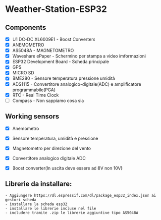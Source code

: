 # Weather-Station-ESP32

## Components

- [x] U1 DC-DC XL6009E1 - Boost Converters
- [x] ANEMOMETRO
- [x] AS5048A - MAGNETOMETRO
- [x] Waveshare ePaper - Schermino per stampa a video imformazioni
- [x] ESP32 Development Board - Scheda principale
- [x] GPS
- [x] MICRO SD
- [x] BME280 - Sensore temperatura pressione umidità
- [x] ADS1115 - Convertitore analogico-digitale(ADC) e amplificatore programmabile(PGA)
- [x] RTC - Real Time Clock
- [ ] Compass - Non sappiamo cosa sia

## Working sensors

- [x] Anemometro
- [x] Sensore temperatura, umidità e pressione
- [x] Magnetometro per direzione del vento
- [x] Convertitore analogico digitale ADC
- [x] Boost converter(In uscita deve essere ad 8V non 10V)


## Librerie da installare:

	- Aggiungere https://dl.espressif.com/dl/package_esp32_index.json ai gestori scheda
	- installare la scheda esp32
	- installare le librerie incluse nel file
	- includere tramite .zip le librerie aggiuntive tipo AS5048A